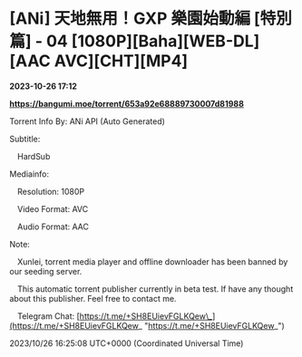 # [ANi] 天地無用！GXP 樂園始動編 [特別篇] - 04 [1080P][Baha][WEB-DL][AAC AVC][CHT][MP4]

**2023-10-26 17:12**

**https://bangumi.moe/torrent/653a92e68889730007d81988**

Torrent Info By: ANi API (Auto Generated)

Subtitle:

 HardSub

Mediainfo:

 Resolution: 1080P

 Video Format: AVC

 Audio Format: AAC

  

Note:

 Xunlei, torrent media player and offline downloader has been banned by our seeding server.

 This automatic torrent publisher currently in beta test. If have any thought about this publisher. Feel free to contact me.

 Telegram Chat: [https://t.me/+SH8EUievFGLKQew\_](https://t.me/+SH8EUievFGLKQew_ "https://t.me/+SH8EUievFGLKQew_")

2023/10/26 16:25:08 UTC+0000 (Coordinated Universal Time)